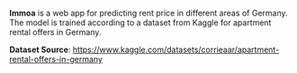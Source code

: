 **Immoa** is a web app for predicting rent price in different areas of Germany. The model is trained according to a dataset from Kaggle for apartment rental offers in Germany.

**Dataset Source**: 
https://www.kaggle.com/datasets/corrieaar/apartment-rental-offers-in-germany
